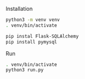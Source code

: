 

Installation
```bash
python3 -m venv venv
. venv/bin/activate

pip instal Flask-SQLAlchemy
pip install pymysql
```

Run
```bash
. venv/bin/activate
python3 run.py
```
